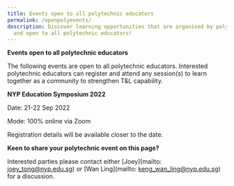 ```yaml
---
title: Events open to all polytechnic educators
permalink: /openpolyevents/
description: Discover learning opportunities that are organised by polytechnics
  and open to all polytechnic educators!
---
```

**Events open to all polytechnic educators**

The following events are open to all polytechnic educators. Interested polytechnic educators can register and attend any session(s) to learn together as a community to strengthen T&L capability.


**NYP Education Symposium 2022**

Date: 21-22 Sep 2022

Mode: 100% online via Zoom

Registration details will be available closer to the date.


     
 
**Keen to share your polytechnic  event on this page?**

Interested parties please contact either [Joey](mailto: joey_tong@nyp.edu.sg) or [Wan Ling](mailto: keng_wan_ling@nyp.edu.sg) for a discussion.


